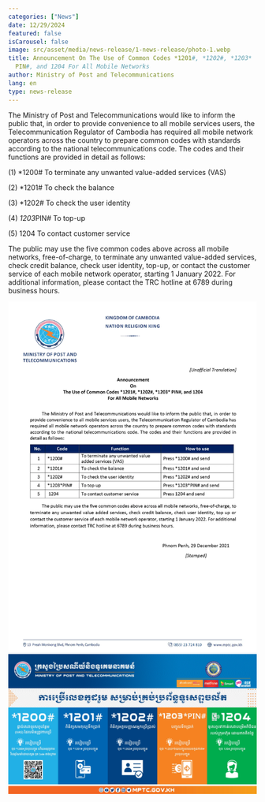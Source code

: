 ```yaml
---
categories: ["News"]
date: 12/29/2024
featured: false
isCarousel: false
image: src/asset/media/news-release/1-news-release/photo-1.webp
title: Announcement On The Use of Common Codes *1201#, *1202#, *1203*
  PIN#, and 1204 For All Mobile Networks
author: Ministry of Post and Telecommunications
lang: en
type: news-release
---
```


The Ministry of Post and Telecommunications would like to inform the public that, in order to provide convenience to all mobile services users, the Telecommunication Regulator of Cambodia has required all mobile network operators across the country to prepare common codes with standards according to the national telecommunications code. The codes and their functions are provided in detail as follows:

(1) \*1200# To terminate any unwanted value-added services (VAS)

(2) \*1201# To check the balance

(3) \*1202# To check the user identity

(4) *1203*PIN# To top-up

(5) 1204 To contact customer service

The public may use the five common codes above across all mobile networks, free-of-charge, to terminate any unwanted value-added services, check credit balance, check user identity, top-up, or contact the customer service of each mobile network operator, starting 1 January 2022. For additional information, please contact the TRC hotline at 6789 during business hours.

![photo 2](src/asset/media/news-release/1-news-release/photo-2.webp)
![photo 3](src/asset/media/news-release/1-news-release/photo-3.webp)
